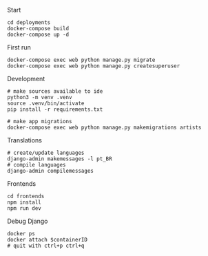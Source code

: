 
Start

    cd deployments
    docker-compose build
    docker-compose up -d

First run

    docker-compose exec web python manage.py migrate
    docker-compose exec web python manage.py createsuperuser

Development

    # make sources available to ide
    python3 -m venv .venv
    source .venv/bin/activate
    pip install -r requirements.txt

    # make app migrations
    docker-compose exec web python manage.py makemigrations artists

Translations

    # create/update languages
    django-admin makemessages -l pt_BR
    # compile languages
    django-admin compilemessages

Frontends

    cd frontends
    npm install
    npm run dev

Debug Django

    docker ps
    docker attach $containerID
    # quit with ctrl+p ctrl+q